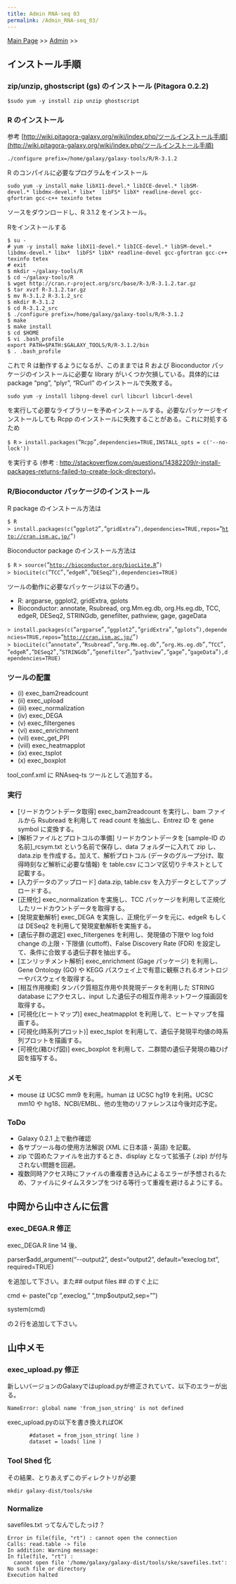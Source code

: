 ```yaml
---
title: Admin RNA-seq 03
permalink: /Admin_RNA-seq_03/
---
```


[Main Page](/Main_Page "wikilink") &gt;&gt; [Admin](/Admin "wikilink") &gt;&gt;

インストール手順
----------------

### zip/unzip, ghostscript (gs) のインストール (Pitagora 0.2.2)

    $sudo yum -y install zip unzip ghostscript

### R のインストール

参考 [http://wiki.pitagora-galaxy.org/wiki/index.php/ツールインストール手順](http://wiki.pitagora-galaxy.org/wiki/index.php/ツールインストール手順)

`./configure prefix=/home/galaxy/galaxy-tools/R/R-3.1.2`

R のコンパイルに必要なプログラムをインストール

`sudo yum -y install make libX11-devel.* libICE-devel.* libSM-devel.* libdmx-devel.* libx*  libFS* libX* readline-devel gcc-gfortran gcc-c++ texinfo tetex`

ソースをダウンロードし、R 3.1.2 をインストール。

Rをインストールする

<!-- -->

    $ su -
    # yum -y install make libX11-devel.* libICE-devel.* libSM-devel.* libdmx-devel.* libx*  libFS* libX* readline-devel gcc-gfortran gcc-c++ texinfo tetex
    # exit
    $ mkdir ~/galaxy-tools/R
    $ cd ~/galaxy-tools/R
    $ wget http://cran.r-project.org/src/base/R-3/R-3.1.2.tar.gz
    $ tar xvzf R-3.1.2.tar.gz
    $ mv R-3.1.2 R-3.1.2_src
    $ mkdir R-3.1.2
    $ cd R-3.1.2_src
    $ ./configure prefix=/home/galaxy/galaxy-tools/R/R-3.1.2
    $ make
    $ make install
    $ cd $HOME
    $ vi .bash_profile
    export PATH=$PATH:$GALAXY_TOOLS/R/R-3.1.2/bin
    $ . .bash_profile

これで R は動作するようになるが、このままでは R および Bioconductor パッケージのインストールに必要な library がいくつか欠損している。具体的には package “png”, “plyr”, “RCurl” のインストールで失敗する。

`sudo yum -y install libpng-devel curl libcurl libcurl-devel`

を実行して必要なライブラリーを予めインストールする。必要なパッケージをインストールしても Rcpp のインストールに失敗することがある。これに対処するため

`$ R`
`> install.packages(`“`Rcpp`”`,dependencies=TRUE,INSTALL_opts = c('--no-lock'))`

を実行する (参考 : <http://stackoverflow.com/questions/14382209/r-install-packages-returns-failed-to-create-lock-directory>)。

### R/Bioconductor パッケージのインストール

R package のインストール方法は

`$ R`
`> install.packages(c(`“`ggplot2`”`,`“`gridExtra`”`),dependencies=TRUE,repos=`“[`http://cran.ism.ac.jp/`](http://cran.ism.ac.jp/)”`)`

Bioconductor package のインストール方法は

`$ R`
`> source(`“[`http://bioconductor.org/biocLite.R`](http://bioconductor.org/biocLite.R)”`)`
`> biocLite(c(`“`TCC`”`,`“`edgeR`”`,`“`DESeq2`”`),dependencies=TRUE)`

ツールの動作に必要なパッケージは以下の通り。

-   R: argparse, ggplot2, gridExtra, gplots
-   Bioconductor: annotate, Rsubread, org.Mm.eg.db, org.Hs.eg.db, TCC, edgeR, DESeq2, STRINGdb, genefilter, pathview, gage, gageData

`> install.packages(c(`“`argparse`”`,`“`ggplot2`”`,`“`gridExtra`”`,`“`gplots`”`),dependencies=TRUE,repos=`“[`http://cran.ism.ac.jp/`](http://cran.ism.ac.jp/)”`)`
`> biocLite(c(`“`annotate`”`,`“`Rsubread`”`,`“`org.Mm.eg.db`”`,`“`org.Hs.eg.db`”`,`“`TCC`”`,`“`edgeR`”`,`“`DESeq2`”`,`“`STRINGdb`”`,`“`genefilter`”`,`“`pathview`”`,`“`gage`”`,`“`gageData`”`),dependencies=TRUE)`

### ツールの配置

-   (i) exec_bam2readcount
-   (ii) exec_upload
-   (iii) exec_normalization
-   (iv) exec_DEGA
-   (v) exec_filtergenes
-   (vi) exec_enrichment
-   (viI) exec_get_PPI
-   (viiI) exec_heatmapplot
-   (ix) exec_tsplot
-   (x) exec_boxplot

tool_conf.xml に RNAseq-ts ツールとして追加する。

### 実行

-   \[リードカウントデータ取得\] exec_bam2readcount を実行し、bam ファイルから Rsubread を利用して read count を抽出し、Entrez ID を gene symbol に変換する。
-   \[解析ファイルとプロトコルの準備\] リードカウントデータを \[sample-ID の名前\]_rcsym.txt という名前で保存し、data フォルダーに入れて zip し、data.zip を作成する。加えて、解析プロトコル (データのグループ分け、取得時刻など解析に必要な情報) を table.csv にコンマ区切りテキストとして記載する。
-   \[入力データのアップロード\] data.zip, table.csv を入力データとしてアップロードする。
-   \[正規化\] exec_normalization を実施し、TCC パッケージを利用して正規化したリードカウントデータを取得する。
-   \[発現変動解析\] exec_DEGA を実施し、正規化データを元に、edgeR もしくは DESeq2 を利用して発現変動解析を実施する。
-   \[遺伝子群の選定\] exec_filtergenes を利用し、発現値の下限や log fold change の上限・下限値 (cuttoff)、False Discovery Rate (FDR) を設定して、条件に合致する遺伝子群を抽出する。
-   \[エンリッチメント解析\] exec_enrichment (Gage パッケージ) を利用し、Gene Ontology (GO) や KEGG パスウェイ上で有意に観察されるオントロジーやパスウェイを取得する。
-   \[相互作用検索\] タンパク質相互作用や共発現データを利用した STRING database にアクセスし、input した遺伝子の相互作用ネットワーク描画図を取得する。
-   \[可視化(ヒートマップ)\] exec_heatmapplot を利用して、ヒートマップを描画する。
-   \[可視化(時系列プロット)\] exec_tsplot を利用して、遺伝子発現平均値の時系列プロットを描画する。
-   \[可視化(箱ひげ図)\] exec_boxplot を利用して、二群間の遺伝子発現の箱ひげ図を描写する。

### メモ

-   mouse は UCSC mm9 を利用。human は UCSC hg19 を利用。UCSC mm10 や hg18、NCBI/EMBL、他の生物のリファレンスは今後対応予定。

### ToDo

-   Galaxy 0.2.1 上で動作確認
-   各サブツール毎の使用方法解説 (XML に日本語・英語) を記載。
-   zip で固めたファイルを出力するとき、display となって拡張子 (.zip) が付与されない問題を回避。
-   複数同時アクセス時にファイルの重複書き込みによるエラーが予想されるため、ファイルにタイムスタンプをつける等行って重複を避けるようにする。

中岡から山中さんに伝言
----------------------

### exec_DEGA.R 修正

exec_DEGA.R line 14 後、

parser$add_argument(“--output2”, dest=“output2”, default=“execlog.txt”, required=TRUE)

を追加して下さい。また\#\# output files \#\# のすぐ上に

cmd &lt;- paste("cp “,execlog,” “,tmp$output2,sep=”")

system(cmd)

の２行を追加して下さい。

山中メモ
--------

### exec_upload.py 修正

新しいバージョンのGalaxyではupload.pyが修正されていて、以下のエラーが出る。

`NameError: global name 'from_json_string' is not defined`

exec_upload.pyの以下を書き換えればOK

`       #dataset = from_json_string( line )`
`       dataset = loads( line )`

### Tool Shed 化

その結果、とりあえずこのディレクトリが必要

`mkdir galaxy-dist/tools/ske`

### Normalize

savefiles.txt ってなんでしたっけ？

    Error in file(file, "rt") : cannot open the connection
    Calls: read.table -> file
    In addition: Warning message:
    In file(file, "rt") :
      cannot open file '/home/galaxy/galaxy-dist/tools/ske/savefiles.txt': No such file or directory
    Execution halted
